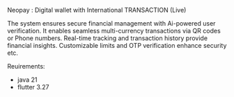 Neopay : Digital wallet with International TRANSACTION (Live)

The system ensures secure financial management with Ai-powered user verification. It enables seamless multi-currency transactions via QR codes or Phone numbers. Real-time tracking and transaction history provide financial insights. Customizable limits and OTP verification enhance security etc.

Reuirements:

- java 21
- flutter 3.27
